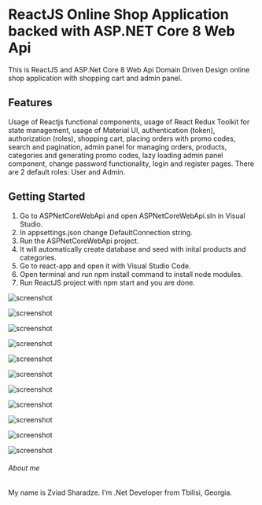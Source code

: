 # ReactJS Online Shop Application backed with ASP.NET Core 8 Web Api
This is ReactJS and ASP.Net Core 8 Web Api Domain Driven Design online shop application with shopping cart and admin panel.

## Features
Usage of Reactjs functional components, usage of React Redux Toolkit for state management, usage of Material UI, authentication (token), authorization (roles), shopping cart, placing orders with promo codes, search and pagination, admin panel for managing orders, products, categories and generating promo codes, lazy loading admin panel component, change password functionality, login and register pages. There are 2 default roles: User and Admin.

## Getting Started
1. Go to ASPNetCoreWebApi and open ASPNetCoreWebApi.sln in Visual Studio.
2. In appsettings.json change DefaultConnection string.
3. Run the ASPNetCoreWebApi project.
4. It will automatically create database and seed with inital products and categories.
5. Go to react-app and open it with Visual Studio Code.
6. Open terminal and run npm install command to install node modules.
7. Run ReactJS project with npm start and you are done.

![screenshot](https://github.com/zsharadze/ReactJSNetCoreOnlineShopApp/blob/master/Capture1.png?raw=true)

![screenshot](https://github.com/zsharadze/ReactJSNetCoreOnlineShopApp/blob/master/Capture2.png?raw=true)

![screenshot](https://github.com/zsharadze/ReactJSNetCoreOnlineShopApp/blob/master/Capture3.png?raw=true)

![screenshot](https://github.com/zsharadze/ReactJSNetCoreOnlineShopApp/blob/master/Capture4.png?raw=true)

![screenshot](https://github.com/zsharadze/ReactJSNetCoreOnlineShopApp/blob/master/Capture5.png?raw=true)

![screenshot](https://github.com/zsharadze/ReactJSNetCoreOnlineShopApp/blob/master/Capture6.png?raw=true)

![screenshot](https://github.com/zsharadze/ReactJSNetCoreOnlineShopApp/blob/master/Capture7.png?raw=true)

![screenshot](https://github.com/zsharadze/ReactJSNetCoreOnlineShopApp/blob/master/Capture8.png?raw=true)

![screenshot](https://github.com/zsharadze/ReactJSNetCoreOnlineShopApp/blob/master/Capture9.png?raw=true)

![screenshot](https://github.com/zsharadze/ReactJSNetCoreOnlineShopApp/blob/master/Capture10.png?raw=true)

![screenshot](https://github.com/zsharadze/ReactJSNetCoreOnlineShopApp/blob/master/Capture11.png?raw=true)


###### About me
My name is Zviad Sharadze. I'm .Net Developer from Tbilisi, Georgia.

